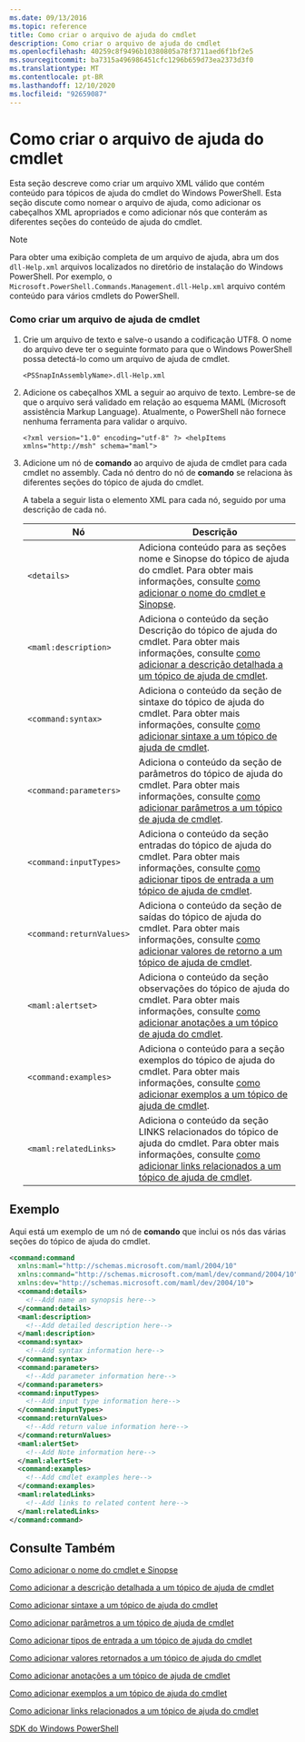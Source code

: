 ```yaml
---
ms.date: 09/13/2016
ms.topic: reference
title: Como criar o arquivo de ajuda do cmdlet
description: Como criar o arquivo de ajuda do cmdlet
ms.openlocfilehash: 40259c8f9496b10380805a78f3711aed6f1bf2e5
ms.sourcegitcommit: ba7315a496986451cfc1296b659d73ea2373d3f0
ms.translationtype: MT
ms.contentlocale: pt-BR
ms.lasthandoff: 12/10/2020
ms.locfileid: "92659087"
---
```

# <a name="how-to-create-the-cmdlet-help-file"></a>Como criar o arquivo de ajuda do cmdlet

Esta seção descreve como criar um arquivo XML válido que contém conteúdo para tópicos de ajuda do cmdlet do Windows PowerShell. Esta seção discute como nomear o arquivo de ajuda, como adicionar os cabeçalhos XML apropriados e como adicionar nós que conterám as diferentes seções do conteúdo de ajuda do cmdlet.

> [!NOTE]
> Para obter uma exibição completa de um arquivo de ajuda, abra um dos `dll-Help.xml` arquivos localizados no diretório de instalação do Windows PowerShell. Por exemplo, o `Microsoft.PowerShell.Commands.Management.dll-Help.xml` arquivo contém conteúdo para vários cmdlets do PowerShell.

### <a name="how-to-create-a-cmdlet-help-file"></a>Como criar um arquivo de ajuda de cmdlet

1. Crie um arquivo de texto e salve-o usando a codificação UTF8. O nome do arquivo deve ter o seguinte formato para que o Windows PowerShell possa detectá-lo como um arquivo de ajuda de cmdlet.

   `<PSSnapInAssemblyName>.dll-Help.xml`

1. Adicione os cabeçalhos XML a seguir ao arquivo de texto. Lembre-se de que o arquivo será validado em relação ao esquema MAML (Microsoft assistência Markup Language). Atualmente, o PowerShell não fornece nenhuma ferramenta para validar o arquivo.

   `<?xml version="1.0" encoding="utf-8" ?> <helpItems xmlns="http://msh" schema="maml">`

1. Adicione um nó de **comando** ao arquivo de ajuda de cmdlet para cada cmdlet no assembly. Cada nó dentro do nó de **comando** se relaciona às diferentes seções do tópico de ajuda do cmdlet.

   A tabela a seguir lista o elemento XML para cada nó, seguido por uma descrição de cada nó.

   |           Nó           |                                                                                                     Descrição                                                                                                     |
   | ------------------------ | ------------------------------------------------------------------------------------------------------------------------------------------------------------------------------------------------------------------- |
   | `<details>`              | Adiciona conteúdo para as seções nome e Sinopse do tópico de ajuda do cmdlet. Para obter mais informações, consulte [como adicionar o nome do cmdlet e Sinopse](./how-to-add-the-cmdlet-name-and-synopsis-to-a-cmdlet-help-topic.md). |
   | `<maml:description>`     | Adiciona o conteúdo da seção Descrição do tópico de ajuda do cmdlet. Para obter mais informações, consulte [como adicionar a descrição detalhada a um tópico de ajuda de cmdlet](./how-to-add-a-cmdlet-description.md).                    |
   | `<command:syntax>`       | Adiciona o conteúdo da seção de sintaxe do tópico de ajuda do cmdlet. Para obter mais informações, consulte [como adicionar sintaxe a um tópico de ajuda de cmdlet](./how-to-add-syntax-to-a-cmdlet-help-topic.md).                                  |
   | `<command:parameters>`   | Adiciona o conteúdo da seção de parâmetros do tópico de ajuda do cmdlet. Para obter mais informações, consulte [como adicionar parâmetros a um tópico de ajuda de cmdlet](./how-to-add-parameter-information.md).                                  |
   | `<command:inputTypes>`   | Adiciona o conteúdo da seção entradas do tópico de ajuda do cmdlet. Para obter mais informações, consulte [como adicionar tipos de entrada a um tópico de ajuda de cmdlet](./how-to-add-input-types-to-a-cmdlet-help-topic.md).                        |
   | `<command:returnValues>` | Adiciona o conteúdo da seção de saídas do tópico de ajuda do cmdlet. Para obter mais informações, consulte [como adicionar valores de retorno a um tópico de ajuda de cmdlet](./how-to-add-return-values-to-a-cmdlet-help-topic.md).                   |
   | `<maml:alertset>`        | Adiciona o conteúdo da seção observações do tópico de ajuda do cmdlet. Para obter mais informações, consulte [como adicionar anotações a um tópico de ajuda do cmdlet](./how-to-add-notes-to-a-cmdlet-help-topic.md).                                      |
   | `<command:examples>`     | Adiciona o conteúdo para a seção exemplos do tópico de ajuda do cmdlet. Para obter mais informações, consulte [como adicionar exemplos a um tópico de ajuda de cmdlet](./how-to-add-examples-to-a-cmdlet-help-topic.md).                            |
   | `<maml:relatedLinks>`    | Adiciona o conteúdo da seção LINKS relacionados do tópico de ajuda do cmdlet. Para obter mais informações, consulte [como adicionar links relacionados a um tópico de ajuda de cmdlet](./how-to-add-related-links-to-a-cmdlet-help-topic.md).             |

## <a name="example"></a>Exemplo

 Aqui está um exemplo de um nó de **comando** que inclui os nós das várias seções do tópico de ajuda do cmdlet.

```xml
<command:command
  xmlns:maml="http://schemas.microsoft.com/maml/2004/10"
  xmlns:command="http://schemas.microsoft.com/maml/dev/command/2004/10"
  xmlns:dev="http://schemas.microsoft.com/maml/dev/2004/10">
  <command:details>
    <!--Add name an synopsis here-->
  </command:details>
  <maml:description>
    <!--Add detailed description here-->
  </maml:description>
  <command:syntax>
    <!--Add syntax information here-->
  </command:syntax>
  <command:parameters>
    <!--Add parameter information here-->
  </command:parameters>
  <command:inputTypes>
    <!--Add input type information here-->
  </command:inputTypes>
  <command:returnValues>
    <!--Add return value information here-->
  </command:returnValues>
  <maml:alertSet>
    <!--Add Note information here-->
  </maml:alertSet>
  <command:examples>
    <!--Add cmdlet examples here-->
  </command:examples>
  <maml:relatedLinks>
    <!--Add links to related content here-->
  </maml:relatedLinks>
</command:command>
```

## <a name="see-also"></a>Consulte Também

 [Como adicionar o nome do cmdlet e Sinopse](./how-to-add-the-cmdlet-name-and-synopsis-to-a-cmdlet-help-topic.md)

 [Como adicionar a descrição detalhada a um tópico de ajuda de cmdlet](./how-to-add-a-cmdlet-description.md)

 [Como adicionar sintaxe a um tópico de ajuda do cmdlet](./how-to-add-syntax-to-a-cmdlet-help-topic.md)

 [Como adicionar parâmetros a um tópico de ajuda de cmdlet](./how-to-add-parameter-information.md)

 [Como adicionar tipos de entrada a um tópico de ajuda do cmdlet](./how-to-add-input-types-to-a-cmdlet-help-topic.md)

 [Como adicionar valores retornados a um tópico de ajuda do cmdlet](./how-to-add-return-values-to-a-cmdlet-help-topic.md)

 [Como adicionar anotações a um tópico de ajuda de cmdlet](./how-to-add-notes-to-a-cmdlet-help-topic.md)

 [Como adicionar exemplos a um tópico de ajuda do cmdlet](./how-to-add-examples-to-a-cmdlet-help-topic.md)

 [Como adicionar links relacionados a um tópico de ajuda do cmdlet](./how-to-add-related-links-to-a-cmdlet-help-topic.md)

 [SDK do Windows PowerShell](../windows-powershell-reference.md)
